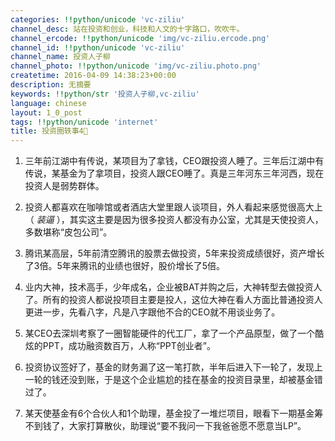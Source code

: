 ```yaml
---
categories: !!python/unicode 'vc-ziliu'
channel_desc: 站在投资和创业，科技和人文的十字路口，吹吹牛。
channel_ercode: !!python/unicode 'img/vc-ziliu.ercode.png'
channel_id: !!python/unicode 'vc-ziliu'
channel_name: 投资人子柳
channel_photo: !!python/unicode 'img/vc-ziliu.photo.png'
createtime: 2016-04-09 14:38:23+00:00
description: 无摘要
keywords: !!python/str '投资人子柳,vc-ziliu'
language: chinese
layout: 1_0_post
tags: !!python/unicode 'internet'
title: 投资圈轶事4⃣️
---
```

<div class="rich_media_content" id="js_content">
<ol class="list-paddingleft-2" style="list-style-type: decimal;">
<li>
<p>
           三年前江湖中有传说，某项目为了拿钱，CEO跟投资人睡了。三年后江湖中有传说，某基金为了拿项目，投资人跟CEO睡了。真是三年河东三年河西，现在投资人是弱势群体。
          </p>
</li>
<li>
<p>
           投资人都喜欢在咖啡馆或者酒店大堂里跟人谈项目，外人看起来感觉很高大上（
           <em>
            装逼
           </em>
           ），其实这主要是因为很多投资人都没有办公室，尤其是天使投资人，多数堪称“皮包公司”。
           <br/>
</p>
</li>
<li>
<p>
           腾讯某高层，5年前清空腾讯的股票去做投资，5年来投资成绩很好，资产增长了3倍。5年来腾讯的业绩也很好，股价增长了5倍。
          </p>
</li>
<li>
<p>
           业内大神，技术高手，少年成名，企业被BAT并购之后，大神转型去做投资人了。所有的投资人都说投项目主要是投人，这位大神在看人方面比普通投资人更进一步，先看八字，凡是八字跟他不合的CEO就不用谈业务了。
          </p>
</li>
<li>
<p>
           某CEO去深圳考察了一圈智能硬件的代工厂，拿了一个产品原型，做了一个酷炫的PPT，成功融资数百万，人称“PPT创业者”。
          </p>
</li>
<li>
<p>
           投资协议签好了，基金的财务漏了这一笔打款，半年后进入下一轮了，发现上一轮的钱还没到账，于是这个企业尴尬的挂在基金的投资目录里，却被基金错过了。
          </p>
</li>
<li>
<p>
           某天使基金有6个合伙人和1个助理，基金投了一堆烂项目，眼看下一期基金筹不到钱了，大家打算散伙，助理说“要不我问一下我爸爸愿不愿意当LP”。
           <br/>
</p>
</li>
</ol>
</div>